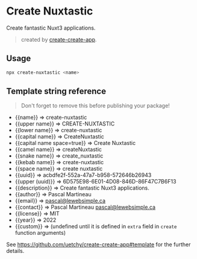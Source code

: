 # Create Nuxtastic

Create fantastic Nuxt3 applications.

> created by [create-create-app](https://github.com/uetchy/create-create-app).

## Usage

```bash
npx create-nuxtastic <name>
```

## Template string reference

> Don't forget to remove this before publishing your package!

- {{name}} => create-nuxtastic
- {{upper name}} => CREATE-NUXTASTIC
- {{lower name}} => create-nuxtastic
- {{capital name}} => CreateNuxtastic
- {{capital name space=true}} => Create Nuxtastic
- {{camel name}} => createNuxtastic
- {{snake name}} => create_nuxtastic
- {{kebab name}} => create-nuxtastic
- {{space name}} => create nuxtastic
- {{uuid}} => acbdfe2f-552a-47a7-b958-572646b26943
- {{upper (uuid)}} => 6D575E98-6E01-4D08-846D-86F47C7B6F13
- {{description}} => Create fantastic Nuxt3 applications.
- {{author}} => Pascal Martineau
- {{email}} => pascal@lewebsimple.ca
- {{contact}} => Pascal Martineau <pascal@lewebsimple.ca>
- {{license}} => MIT
- {{year}} => 2022
- {{custom}} =>  (undefined until it is defined in `extra` field in `create` function arguments)

See https://github.com/uetchy/create-create-app#template for the further details.

